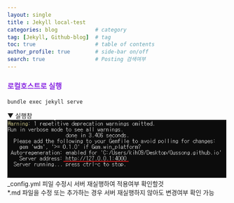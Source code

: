 ```yaml
---
layout: single            
title : Jekyll local-test
categories: blog            # category
tag: [Jekyll, Github-blog]  # tag
toc: true                   # table of contents
author_profile: true        # side-bar on/off
search: true                # Posting 검색여부
---
```


### <span style="color:blueviolet">로컬호스트로 실행
```
bundle exec jekyll serve
```
▼ 실행창<br>
<img src="/assets/images/post/231219-jekyll-local-server.png" width=500><br>
_config.yml 피일 수정시 서버 재실행하여 적용여부 확인할것<br>
*.md 파일을 수정 또는 추가하는 경우 서버 재실행하지 않아도 변경여부 확인 가능<br>